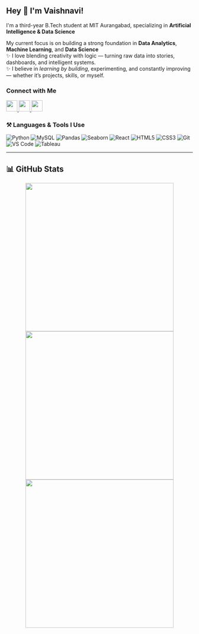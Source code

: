## Hey 👋 I'm Vaishnavi!
I'm a third-year B.Tech student at MIT Aurangabad, specializing in **Artificial Intelligence & Data Science**<br>

My current focus is on building a strong foundation in **Data Analytics**, **Machine Learning**, and **Data Science** 
<br>
✨ I love blending creativity with logic — turning raw data into stories, dashboards, and intelligent systems.  <br>
✨ I believe in *learning by building*, experimenting, and constantly improving — whether it’s projects, skills, or myself.


###  Connect with Me

<p>
  <a href="https://linkedin.com/in/vaishnavi-ghuge-071a59277" target="_blank">
    <img src="https://cdn.jsdelivr.net/gh/devicons/devicon/icons/linkedin/linkedin-original.svg" width="30" />
  </a>
   <a href="mailto:vaishnavighuge711@gmail.com" target="_blank">
  <img src="https://img.icons8.com/color/48/gmail--v1.png" width="30" />
</a>
  <a href="https://github.com/vaishghuge" target="_blank">
    <img src="https://cdn.jsdelivr.net/gh/devicons/devicon/icons/github/github-original.svg" width="30" />
  </a>
</p>



### ⚒️ Languages & Tools I Use

![Python](https://img.shields.io/badge/-Python-3776AB?style=flat&logo=python&logoColor=white)
![MySQL](https://img.shields.io/badge/-MySQL-4479A1?style=flat&logo=mysql&logoColor=white)
![Pandas](https://img.shields.io/badge/-Pandas-150458?style=flat&logo=pandas&logoColor=white)
![Seaborn](https://img.shields.io/badge/-Seaborn-9E1B32?style=flat&logoColor=white)
![React](https://img.shields.io/badge/-React-61DAFB?style=flat&logo=react&logoColor=black)
![HTML5](https://img.shields.io/badge/-HTML5-E34F26?style=flat&logo=html5&logoColor=white)
![CSS3](https://img.shields.io/badge/-CSS3-1572B6?style=flat&logo=css3&logoColor=white)
![Git](https://img.shields.io/badge/-Git-F05032?style=flat&logo=git&logoColor=white)
![VS Code](https://img.shields.io/badge/-VSCode-007ACC?style=flat&logo=visual-studio-code&logoColor=white)
![Tableau](https://img.shields.io/badge/-Tableau-E97627?style=flat&logo=tableau&logoColor=white)

---

## 📊 GitHub Stats

<p align="center">
  <img src="https://github-readme-stats.vercel.app/api?username=vaishnavii-23&show_icons=true&theme=midnight-purple" width="400"/>
  <img src="https://github-readme-streak-stats.herokuapp.com/?user=vaishnavii-23&theme=midnight-purple" width="400"/>
  <br/>
  <img src="https://github-readme-stats.vercel.app/api/top-langs/?username=vaishnavii-23&layout=compact&theme=midnight-purple" width="400"/>
</p>

